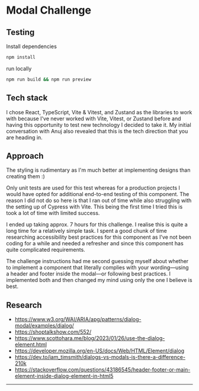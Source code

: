 # Modal Challenge

## Testing

Install dependencies

```bash
npm install
```

run locally

```bash
npm run build && npm run preview
```

## Tech stack

I chose React, TypeScript, Vite & Vitest, and Zustand as the libraries to work with because I've never worked with Vite, Vitest, or Zustand before and having this opportunity to test new technology I decided to take it. My initial conversation with Anuj also revealed that this is the tech direction that you are heading in.

## Approach

The styling is rudimentary as I'm much better at implementing designs than creating them :)

Only unit tests are used for this test whereas for a production projects I would have opted for additional end-to-end testing of this component. The reason I did not do so here is that I ran out of time while also struggling with the setting up of Cypress with Vite. This being the first time I tried this is took a lot of time with limited success.

I ended up taking approx. 7 hours for this challenge. I realise this is quite a long time for a relatively simple task. I spent a good chunk of time researching accessibility best practices for this component as I've not been coding for a while and needed a refresher and since this component has quite complicated requirements.

The challenge instructions had me second guessing myself about whether to implement a component that literally complies with your wording—using a header and footer inside the modal—or following best practices. I implemented both and then changed my mind using only the one I believe is best.

## Research

- https://www.w3.org/WAI/ARIA/apg/patterns/dialog-modal/examples/dialog/
- https://shoptalkshow.com/552/
- https://www.scottohara.me/blog/2023/01/26/use-the-dialog-element.html
- https://developer.mozilla.org/en-US/docs/Web/HTML/Element/dialog
- https://dev.to/iam_timsmith/dialogs-vs-modals-is-there-a-difference-210k
- https://stackoverflow.com/questions/43186545/header-footer-or-main-element-inside-dialog-element-in-html5

---
